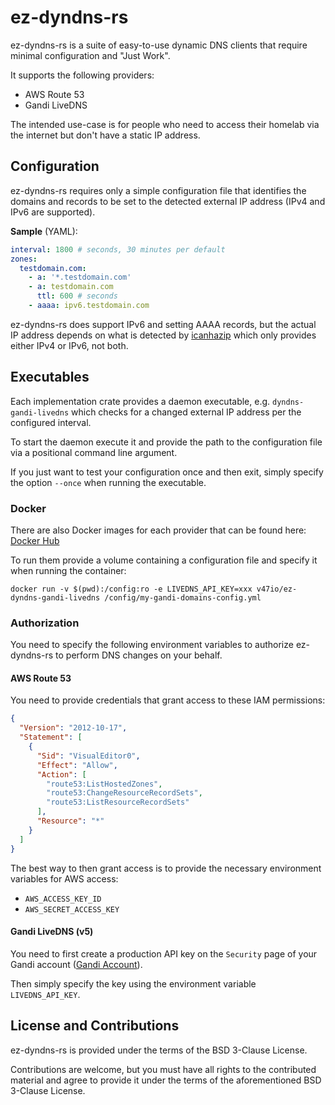 # ez-dyndns-rs

ez-dyndns-rs is a suite of easy-to-use dynamic DNS clients that require minimal configuration and "Just Work".

It supports the following providers:

- AWS Route 53
- Gandi LiveDNS

The intended use-case is for people who need to access their homelab via the internet but don't have a static IP
address.

## Configuration

ez-dyndns-rs requires only a simple configuration file that identifies the domains and records to be set to the detected
external IP address (IPv4 and IPv6 are supported).

__Sample__ (YAML):

```yaml
interval: 1800 # seconds, 30 minutes per default
zones:
  testdomain.com:
    - a: '*.testdomain.com'
    - a: testdomain.com
      ttl: 600 # seconds
    - aaaa: ipv6.testdomain.com
```

ez-dyndns-rs does support IPv6 and setting AAAA records, but the actual IP address depends on what is detected
by [icanhazip](https://icanhazip.com) which only provides either IPv4 or IPv6, not both.

## Executables

Each implementation crate provides a daemon executable, e.g. `dyndns-gandi-livedns` which checks for a changed external
IP address per the configured interval.

To start the daemon execute it and provide the path to the configuration file via a positional command line argument.

If you just want to test your configuration once and then exit, simply specify the option
`--once` when running the executable.

### Docker

There are also Docker images for each provider that can be found here: [Docker Hub][hub-v47io]

To run them provide a volume containing a configuration file and specify it when running the container:

```shell
docker run -v $(pwd):/config:ro -e LIVEDNS_API_KEY=xxx v47io/ez-dyndns-gandi-livedns /config/my-gandi-domains-config.yml
```

[hub-v47io]: https://hub.docker.com/u/v47io

### Authorization

You need to specify the following environment variables to authorize ez-dyndns-rs to perform DNS changes on your behalf.

#### AWS Route 53

You need to provide credentials that grant access to these IAM permissions:

```json
{
  "Version": "2012-10-17",
  "Statement": [
    {
      "Sid": "VisualEditor0",
      "Effect": "Allow",
      "Action": [
        "route53:ListHostedZones",
        "route53:ChangeResourceRecordSets",
        "route53:ListResourceRecordSets"
      ],
      "Resource": "*"
    }
  ]
}
```

The best way to then grant access is to provide the necessary environment variables for AWS access:

- `AWS_ACCESS_KEY_ID`
- `AWS_SECRET_ACCESS_KEY`

#### Gandi LiveDNS (v5)

You need to first create a production API key on the `Security` page of your Gandi
account ([Gandi Account][gandi-account]).

Then simply specify the key using the environment variable `LIVEDNS_API_KEY`.

[gandi-account]: https://account.gandi.net

## License and Contributions

ez-dyndns-rs is provided under the terms of the BSD 3-Clause License.

Contributions are welcome, but you must have all rights to the contributed material and agree to provide it under the
terms of the aforementioned BSD 3-Clause License.
